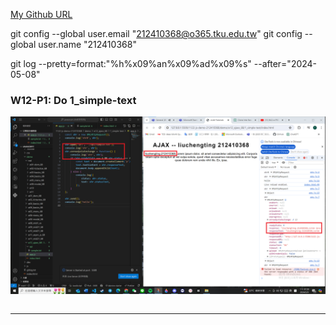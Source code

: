 [My Github URL](https://github.com/github212410368/1122-js-demo-212410368.git)

git config --global user.email "212410368@o365.tku.edu.tw"
git config --global user.name "212410368"

git log --pretty=format:"%h%x09%an%x09%ad%x09%s" --after="2024-05-08"


### W12-P1: Do 1_simple-text
 
![](w12-p1.png)
 
```

```
 
---